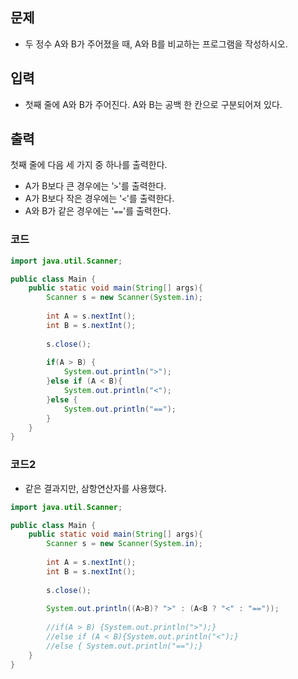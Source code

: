 ## 문제

- 두 정수 A와 B가 주어졌을 때, A와 B를 비교하는 프로그램을 작성하시오.

## 입력

- 첫째 줄에 A와 B가 주어진다. A와 B는 공백 한 칸으로 구분되어져 있다.

## 출력

첫째 줄에 다음 세 가지 중 하나를 출력한다.

- A가 B보다 큰 경우에는 '`>`'를 출력한다.
- A가 B보다 작은 경우에는 '`<`'를 출력한다.
- A와 B가 같은 경우에는 '`==`'를 출력한다.

### 코드

```java
import java.util.Scanner;

public class Main {
    public static void main(String[] args){
        Scanner s = new Scanner(System.in);
        
        int A = s.nextInt();
        int B = s.nextInt();
        
        s.close();
        
        if(A > B) {
            System.out.println(">");
        }else if (A < B){
            System.out.println("<");
        }else {
            System.out.println("==");
        }
    }
}
```

### 코드2

- 같은 결과지만, 삼항연산자를 사용했다.

```java
import java.util.Scanner;

public class Main {
    public static void main(String[] args){
        Scanner s = new Scanner(System.in);
        
        int A = s.nextInt();
        int B = s.nextInt();
        
        s.close();
        
        System.out.println((A>B)? ">" : (A<B ? "<" : "=="));
        
        //if(A > B) {System.out.println(">");}
        //else if (A < B){System.out.println("<");}
        //else { System.out.println("==");}
    }
}
```

